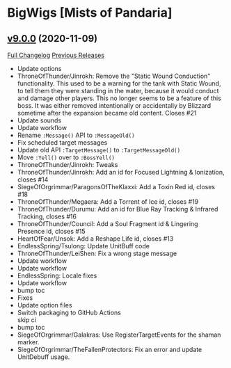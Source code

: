 # BigWigs [Mists of Pandaria]

## [v9.0.0](https://github.com/BigWigsMods/BigWigs_MistsOfPandaria/tree/v9.0.0) (2020-11-09)
[Full Changelog](https://github.com/BigWigsMods/BigWigs_MistsOfPandaria/compare/v8.0.4...v9.0.0) [Previous Releases](https://github.com/BigWigsMods/BigWigs_MistsOfPandaria/releases)

- Update options  
- ThroneOfThunder/Jinrokh: Remove the "Static Wound Conduction" functionality. This used to be a warning for the tank with Static Wound, to tell them they were standing in the water, because it would conduct and damage other players. This no longer seems to be a feature of this boss. It was either removed intentionally or accidentally by Blizzard sometime after the expansion became old content. Closes #21  
- Update sounds  
- Update workflow  
- Rename `:Message()` API to `:MessageOld()`  
- Fix scheduled target messages  
- Update old API `:TargetMessage()` to `:TargetMessageOld()`  
- Move `:Yell()` over to `:BossYell()`  
- ThroneOfThunder/Jinrokh: Tweaks  
- ThroneOfThunder/Jinrokh: Add an id for Focused Lightning & Ionization, closes #14  
- SiegeOfOrgrimmar/ParagonsOfTheKlaxxi: Add a Toxin Red id, closes #18  
- ThroneOfThunder/Megaera: Add a Torrent of Ice id, closes #19  
- ThroneOfThunder/Durumu: Add an id for Blue Ray Tracking & Infrared Tracking, closes #16  
- ThroneOfThunder/Council: Add a Soul Fragment id & Lingering Presence id, closes #15  
- HeartOfFear/Unsok: Add a Reshape Life id, closes #13  
- EndlessSpring/Tsulong: Update UnitBuff code  
- ThroneOfThunder/LeiShen: Fix a wrong stage message  
- Update workflow  
- Update workflow  
- EndlessSpring: Locale fixes  
- Update workflow  
- bump toc  
- Fixes  
- Update option files  
- Switch packaging to GitHub Actions  
    skip ci  
- bump toc  
- SiegeOfOrgrimmar/Galakras: Use RegisterTargetEvents for the shaman marker.  
- SiegeOfOrgrimmar/TheFallenProtectors: Fix an error and update UnitDebuff usage.  
